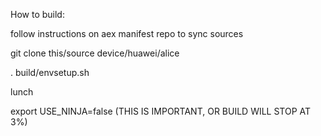 How to build:

follow instructions on aex manifest repo to sync sources

git clone this/source device/huawei/alice

. build/envsetup.sh

lunch

export USE_NINJA=false (THIS IS IMPORTANT, OR BUILD WILL STOP AT 3%)
